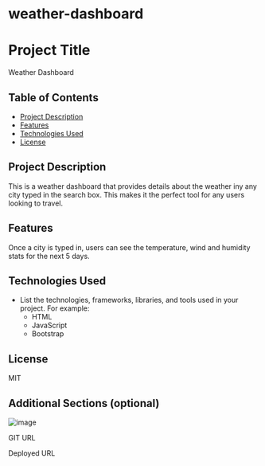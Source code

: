 # weather-dashboard

# Project Title

Weather Dashboard

## Table of Contents

- [Project Description](#project-description)
- [Features](#features)
- [Technologies Used](#technologies-used)
- [License](#license)

## Project Description

This is a weather dashboard that provides details about the weather iny any city typed in the search box. This makes it the perfect tool for any users looking to travel.


## Features

Once a city is typed in, users can see the temperature, wind and humidity stats for the next 5 days. 

## Technologies Used

- List the technologies, frameworks, libraries, and tools used in your project. For example:
  - HTML
  - JavaScript
  - Bootstrap

## License

MIT

## Additional Sections (optional)
![image](https://github.com/Farahb98/weather-dashboard/assets/136191926/f2f4e645-5207-4681-92b8-306e427a2fa8)

GIT URL

Deployed URL




